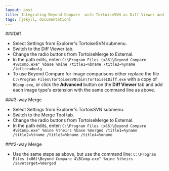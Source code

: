 ```yaml
---
layout: post
title: Integrating Beyond Compare  with TortoiseSVN as Diff Viewer and  3 way Merge Tool!
tags: [jekyll, documentation]
---
```



###Diff
* Select Settings from Explorer's TortoiseSVN submenu.
* Switch to the Diff Viewer tab.
* Change the radio buttons from TortoiseMerge to External.
* In the path edits, enter:
`C:\Program Files (x86)\Beyond Compare 4\BComp.exe" %base %mine /title1=%bname /title2=%yname /leftreadonly`
* To use Beyond Compare for image comparisons either replace the file `C:\Program Files\TortoiseSVN\bin\TortoiseIDiff.exe` with a copy of `BComp.exe`, or click the **Advanced** button on the **Diff Viewer** tab and add each image type's extension with the same command line as above.

###3-way Merge 
* Select Settings from Explorer's TortoisSVN submenu.
* Switch to the Merge Tool tab.
* Change the radio buttons from TortoiseMerge to External.
* In the path edits, enter:
`C:\Program Files (x86)\Beyond Compare 4\BComp.exe" %mine %theirs %base %merged /title1=%yname /title2=%tname /title3=%bname /title4=%mname`

###2-way Merge
* Use the same steps as above, but use the command line:
`C:\Program Files (x86)\Beyond Compare 4\BComp.exe" %mine %theirs /savetarget=%merged`